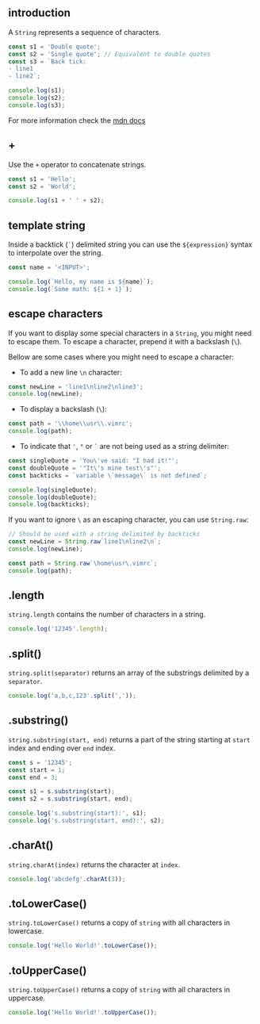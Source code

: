 ## introduction

A `String` represents a sequence of characters.

```javascript
const s1 = 'Double quote';
const s2 = 'Single quote'; // Equivalent to double quotes
const s3 = `Back tick:
- line1
- line2`;

console.log(s1);
console.log(s2);
console.log(s3);
```

For more information check the [mdn docs](https://developer.mozilla.org/en-US/docs/Web/JavaScript/Reference/Global_Objects/String)

## +

Use the `+` operator to concatenate strings.

```javascript
const s1 = 'Hello';
const s2 = 'World';

console.log(s1 + ' ' + s2);
```

## template string

Inside a backtick (`` ` ``) delimited string you can use the `${expression}` syntax to interpolate over the string.

```javascript
const name = '<INPUT>';

console.log(`Hello, my name is ${name}`);
console.log(`Some math: ${1 + 1}`);
```

## escape characters

If you want to display some special characters in a `String`, you might need to escape them. To escape a character, prepend it with a backslash (`\`).

Bellow are some cases where you might need to escape a character:

- To add a new line `\n` character:

```javascript
const newLine = 'line1\nline2\nline3';
console.log(newLine);
```

- To display a backslash (`\`):

```javascript
const path = '\\home\\usr\\.vimrc';
console.log(path);
```

- To indicate that `'`, `"` or `` ` `` are not being used as a string delimiter:

```javascript
const singleQuote = 'You\'ve said: "I had it!"';
const doubleQuote = '"It\'s mine test\'s"';
const backticks = `variable \`message\` is not defined`;

console.log(singleQuote);
console.log(doubleQuote);
console.log(backticks);
```

If you want to ignore `\` as an escaping character, you can use `String.raw`:

```javascript
// Should be used with a string delimited by backticks
const newLine = String.raw`line1\nline2\n`;
console.log(newLine);

const path = String.raw`\home\usr\.vimrc`;
console.log(path);
```

## .length

`string.length` contains the number of characters in a string.

```javascript
console.log('12345'.length);
```

## .split()

`string.split(separator)` returns an array of the substrings delimited by a `separator`.

```javascript
console.log('a,b,c,123'.split(','));
```

## .substring()

`string.substring(start, end)` returns a part of the string starting at `start` index and ending over `end` index.

```javascript
const s = '12345';
const start = 1;
const end = 3;

const s1 = s.substring(start);
const s2 = s.substring(start, end);

console.log('s.substring(start):', s1);
console.log('s.substring(start, end):', s2);
```

## .charAt()

`string.charAt(index)` returns the character at `index`.

```javascript
console.log('abcdefg'.charAt(3));
```

## .toLowerCase()

`string.toLowerCase()` returns a copy of `string` with all characters in lowercase.

```javascript
console.log('Hello World!'.toLowerCase());
```

## .toUpperCase()

`string.toUpperCase()` returns a copy of `string` with all characters in uppercase.

```javascript
console.log('Hello World!'.toUpperCase());
```
